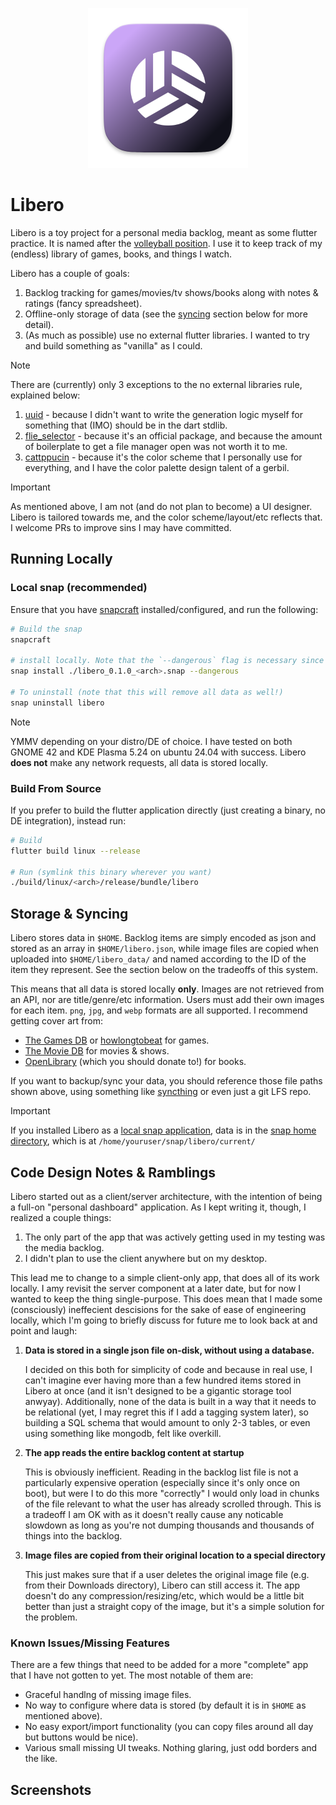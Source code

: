 <p align="center">
  <img src="./assets/libero.png" alt="Libero logo", width=256, height=256/>
</p>

# Libero

Libero is a toy project for a personal media backlog, meant as some flutter practice. It is named after the
[volleyball position](https://en.wikipedia.org/wiki/Volleyball#Libero). I use it to keep track of my (endless) library of games, books, and things I watch.

Libero has a couple of goals:
1. Backlog tracking for games/movies/tv shows/books along with notes & ratings (fancy spreadsheet).
2. Offline-only storage of data (see the [syncing](#storage--syncing) section below for more detail).
3. (As much as possible) use no external flutter libraries. I wanted to try and build something as "vanilla" as I could.

> [!NOTE] 
> There are (currently) only 3 exceptions to the no external libraries rule, explained below:
> 1. [uuid](https://pub.dev/packages/uuid) - because I didn't want to write the generation logic myself for something that (IMO) should be in the dart stdlib.
> 2. [flie_selector](https://pub.dev/packages/file_selector) - because it's an official package, and because the amount of boilerplate to get a file manager open was not worth it to me.
> 3. [cattppucin](https://pub.dev/packages/catppuccin_flutter) - because it's the color scheme that I personally use for everything, and I have the color palette design talent of a gerbil.

> [!IMPORTANT]
> As mentioned above, I am not (and do not plan to become) a UI designer. Libero is tailored towards me, and the color scheme/layout/etc reflects that. I welcome PRs to improve sins I may have committed.

## Running Locally
### Local snap (recommended)
Ensure that you have [snapcraft](https://snapcraft.io/docs/create-a-new-snap#h-1-snapcraft-setup) installed/configured, and run the following:
```sh
# Build the snap
snapcraft

# install locally. Note that the `--dangerous` flag is necessary since this is a locally built, unsigned snap.
snap install ./libero_0.1.0_<arch>.snap --dangerous

# To uninstall (note that this will remove all data as well!)
snap uninstall libero
```

> [!NOTE]
> YMMV depending on your distro/DE of choice. I have tested on both GNOME 42 and KDE Plasma 5.24 on ubuntu 24.04 with success. Libero **does not** make any network requests, all data is stored locally.

### Build From Source
If you prefer to build the flutter application directly (just creating a binary, no DE integration), instead run:
```sh
# Build
flutter build linux --release

# Run (symlink this binary wherever you want)
./build/linux/<arch>/release/bundle/libero
```
## Storage & Syncing
Libero stores data in `$HOME`. Backlog items are simply encoded as json and stored as an array in `$HOME/libero.json`, while image files are copied when uploaded into `$HOME/libero_data/` and named according to the ID of the item they represent. See the section below on the tradeoffs of this system.

This means that all data is stored locally **only**. Images are not retrieved from an API, nor are title/genre/etc information. Users must add their own images for each item. `png`, `jpg`, and `webp` formats are all supported. I recommend getting cover art from:
- [The Games DB](https://thegamesdb.net/) or [howlongtobeat](https://howlongtobeat.com) for games.
- [The Movie DB](https://www.themoviedb.org) for movies & shows.
- [OpenLibrary](https://openlibrary.org) (which you should donate to!) for books.

If you want to backup/sync your data, you should reference those file paths shown above, using something like [syncthing](https://syncthing.net/) or even just a git LFS repo.

> [!IMPORTANT]
> If you installed Libero as a [local snap application](#local-snap-recommended), data is in the [snap home directory](https://forum.snapcraft.io/t/the-home-interface/7838), which is at `/home/youruser/snap/libero/current/`

## Code Design Notes & Ramblings
Libero started out as a client/server architecture, with the intention of being a full-on "personal dashboard" application. As I kept writing it, though, I realized a couple things:
1. The only part of the app that was actively getting used in my testing was the media backlog.
2. I didn't plan to use the client anywhere but on my desktop.

This lead me to change to a simple client-only app, that does all of its work locally. I amy revisit the server component at a later date, but for now I wanted to keep the thing single-purpose. This does mean that I made some (consciously) ineffecient descisions for the sake of ease of engineering locally, which I'm going to briefly discuss for future me to look back at and point and laugh:
1. **Data is stored in a single json file on-disk, without using a database.**

    I decided on this both for simplicity of code and because in real use, I can't imagine ever having more than a few hundred items stored in Libero at once (and it isn't designed to be a gigantic storage tool anwyay). Additionally, none of the data is built in a way that it needs to be relational (yet, I may regret this if I add a tagging system later), so building a SQL schema that would amount to only 2-3 tables, or even using something like mongodb, felt like overkill.

2. **The app reads the entire backlog content at startup**

    This is obviously inefficient. Reading in the backlog list file is not a particularly expensive operation (especially since it's only once on boot), but were I to do this more "correctly" I would only load in chunks of the file relevant to what the user has already scrolled through. This is a tradeoff I am OK with as it doesn't really cause any noticable slowdown as long as you're not dumping thousands and thousands of things into the backlog.
  
3. **Image files are copied from their original location to a special directory**

    This just makes sure that if a user deletes the original image file (e.g. from their Downloads directory), Libero can still access it. The app doesn't do any compression/resizing/etc, which would be a little bit better than just a straight copy of the image, but it's a simple solution for the problem.

### Known Issues/Missing Features
There are a few things that need to be added for a more "complete" app that I have not gotten to yet. The most notable of them are:
- Graceful handlng of missing image files.
- No way to configure where data is stored (by default it is in `$HOME` as mentioned above).
- No easy export/import functionality (you can copy files around all day but buttons would be nice).
- Various small missing UI tweaks. Nothing glaring, just odd borders and the like. 

## Screenshots
